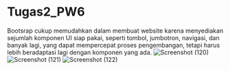 # Tugas2_PW6
Bootsrap cukup memudahkan dalam membuat website karena menyediakan sejumlah komponen UI siap pakai, seperti tombol, jumbotron, navigasi, dan banyak lagi, yang dapat mempercepat proses pengembangan, tetapi harus lebih beradaptasi lagi dengan komponen yang ada.
![Screenshot (120)](https://github.com/yosiaprb/Tugas2_PW6/assets/115151509/56e70325-d110-4fd4-a8a0-87a2f3b3f405)
![Screenshot (121)](https://github.com/yosiaprb/Tugas2_PW6/assets/115151509/7f8ef61a-c32c-4462-8081-1d5d33441d2b)
![Screenshot (122)](https://github.com/yosiaprb/Tugas2_PW6/assets/115151509/ec092940-11ca-48b0-a023-8fff01752e26)
